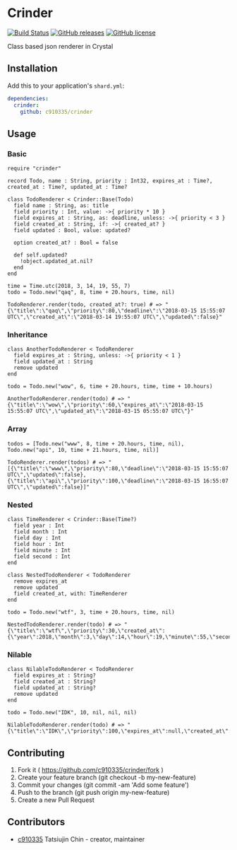 # Crinder

[![Build Status](https://travis-ci.com/c910335/crinder.svg?branch=master)](https://travis-ci.com/c910335/crinder)
[![GitHub releases](https://img.shields.io/github/release/c910335/crinder.svg)](https://github.com/c910335/crinder/releases)
[![GitHub license](https://img.shields.io/github/license/c910335/crinder.svg)](https://github.com/c910335/crinder/blob/master/LICENSE)

Class based json renderer in Crystal

## Installation

Add this to your application's `shard.yml`:

```yaml
dependencies:
  crinder:
    github: c910335/crinder
```

## Usage

### Basic

```crystal
require "crinder"

record Todo, name : String, priority : Int32, expires_at : Time?, created_at : Time?, updated_at : Time?

class TodoRenderer < Crinder::Base(Todo)
  field name : String, as: title
  field priority : Int, value: ->{ priority * 10 }
  field expires_at : String, as: deadline, unless: ->{ priority < 3 }
  field created_at : String, if: ->{ created_at? }
  field updated : Bool, value: updated?

  option created_at? : Bool = false

  def self.updated?
    !object.updated_at.nil?
  end
end

time = Time.utc(2018, 3, 14, 19, 55, 7)
todo = Todo.new("qaq", 8, time + 20.hours, time, nil)

TodoRenderer.render(todo, created_at?: true) # => "{\"title\":\"qaq\",\"priority\":80,\"deadline\":\"2018-03-15 15:55:07 UTC\",\"created_at\":\"2018-03-14 19:55:07 UTC\",\"updated\":false}"
```

### Inheritance

```crystal
class AnotherTodoRenderer < TodoRenderer
  field expires_at : String, unless: ->{ priority < 1 }
  field updated_at : String
  remove updated
end

todo = Todo.new("wow", 6, time + 20.hours, time, time + 10.hours)

AnotherTodoRenderer.render(todo) # => "{\"title\":\"wow\",\"priority\":60,\"expires_at\":\"2018-03-15 15:55:07 UTC\",\"updated_at\":\"2018-03-15 05:55:07 UTC\"}"
```

### Array

```crystal
todos = [Todo.new("www", 8, time + 20.hours, time, nil), Todo.new("api", 10, time + 21.hours, time, nil)]

TodoRenderer.render(todos) # => "[{\"title\":\"www\",\"priority\":80,\"deadline\":\"2018-03-15 15:55:07 UTC\",\"updated\":false},{\"title\":\"api\",\"priority\":100,\"deadline\":\"2018-03-15 16:55:07 UTC\",\"updated\":false}]"
```

### Nested

```crystal
class TimeRenderer < Crinder::Base(Time?)
  field year : Int
  field month : Int
  field day : Int
  field hour : Int
  field minute : Int
  field second : Int
end

class NestedTodoRenderer < TodoRenderer
  remove expires_at
  remove updated
  field created_at, with: TimeRenderer
end

todo = Todo.new("wtf", 3, time + 20.hours, time, nil)

NestedTodoRenderer.render(todo) # => "{\"title\":\"wtf\",\"priority\":30,\"created_at\":{\"year\":2018,\"month\":3,\"day\":14,\"hour\":19,\"minute\":55,\"second\":7}}"
```

### Nilable

```crystal
class NilableTodoRenderer < TodoRenderer
  field expires_at : String?
  field created_at : String?
  field updated_at : String?
  remove updated
end

todo = Todo.new("IDK", 10, nil, nil, nil)

NilableTodoRenderer.render(todo) # => "{\"title\":\"IDK\",\"priority\":100,\"expires_at\":null,\"created_at\":null,\"updated_at\":null}"
```

## Contributing

1. Fork it ( https://github.com/c910335/crinder/fork )
2. Create your feature branch (git checkout -b my-new-feature)
3. Commit your changes (git commit -am 'Add some feature')
4. Push to the branch (git push origin my-new-feature)
5. Create a new Pull Request

## Contributors

- [c910335](https://github.com/c910335) Tatsiujin Chin - creator, maintainer
